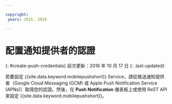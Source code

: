 ```yaml
---

copyright:
 years: 2015, 2016

---
```

# 配置通知提供者的認證
{: #create-push-credentials}
前次更新：2016 年 10 月 17 日
{: .last-updated}

若要設定 {{site.data.keyword.mobilepushshort}} Service，請從推送通知提供者（Google Cloud Messaging (GCM) 或 Apple Push Notification Service (APNs)）取得您的認證。然後，在 **Push Notification** 儀表板上或使用 ReST API 來設定 {{site.data.keyword.mobilepushshort}}。
